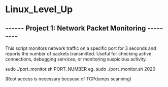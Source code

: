 # Linux_Level_Up

------ Project 1: Network Packet Monitoring ---------
-----------------------------------------------------
This script monitors network traffic on a specific port for 3 seconds and reports the number of packets transmitted. Useful for checking active connections, debugging services, or monitoring suspicious activity.

sudo ./port_monitor.sh PORT_NUMBER eg.  sudo ./port_monitor.sh 2020

(Root access is necessary because of TCPdumps scanning)

